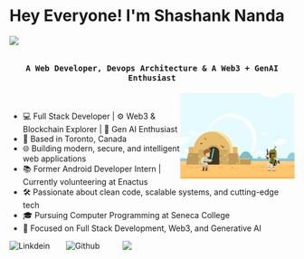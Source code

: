 # Hey Everyone! I'm Shashank Nanda

![](https://github.com/amandewatnitrr/amandewatnitrr/blob/main/header_.png)

## <p align="center"><h4 align="center"><samp> A Web Developer, Devops Architecture & A Web3 + GenAI Enthusiast </samp></h4></p>

<div>
<img align="right" src="https://github.com/amandewatnitrr/amandewatnitrr/blob/main/terminal.gif" width="40%"/>
  <br>

- 💻 Full Stack Developer | ⚙️ Web3 & Blockchain Explorer | 🤖 Gen AI Enthusiast
- 📍 Based in Toronto, Canada
- 🌐 Building modern, secure, and intelligent web applications
- 📚 Former Android Developer Intern | Currently volunteering at Enactus
- 🛠️ Passionate about clean code, scalable systems, and cutting-edge tech
- 🎓 Pursuing Computer Programming at Seneca College
- 🚀 Focused on Full Stack Development, Web3, and Generative AI


</div>

<a href="https://www.linkedin.com/in/shashank-nanda-36b60424b/">
  <img align="left" alt="Linkdein" width="100px" src="https://img.shields.io/badge/Linkedin-0A66C2?style=for-the-badge&logo=Linkedin&logoColor=white" />
</a>
<a href="https://github.com/theshashanknanda">
  <img align="left" alt="Github" width="100px" src="https://img.shields.io/badge/Github-181717?style=for-the-badge&logo=Github&logoColor=white" />
</a>
<a href="https://leetcode.com/u/Shashank8888/"  target="_blank">
  <img src="https://img.shields.io/badge/Leetcode-834e33?style=for-the-badge&logo=Leetcode&logoColor=white">
</a>
